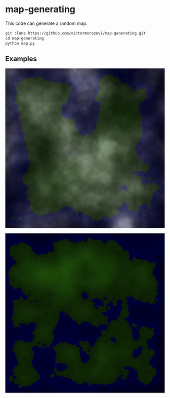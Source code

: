 # map-generating

This code can generate a random map.

```
git clone https://github.com/victormorozov1/map-generating.git
cd map-generating
python map.py
```

## Examples

![alt text](/map_results/33_map.png "example with clouds")

![alt text](/map_results/30_map.png "example without clouds")
